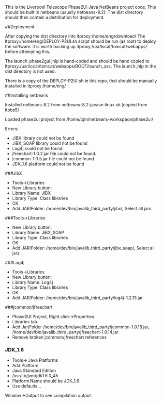 This is the Liverpool Telescope Phase2UI Java NetBeans project code.
This should be built in netbeans (usually netbeans-8.2).
The dist directory should then contain a distribution for deployment.

##Deployment

After copying the dist directory into ltproxy:/home/eng/download/
The ltproxy:/home/eng/DEPLOY-P2UI.sh script should be run (as root) to deploy the software.
It is worth backing up ltproxy:/usr/local/tomcat/webapps/ before attempting this.

The launch_phase2gui.jnlp is hand-coded and should be hand copied to
ltproxy:/usr/local/tomcat/webapps/ROOT/launch_oss. The launch.jnlp in the dist directory is not used.

There is a copy of the DEPLOY-P2UI.sh in this repo, that should be manually installed in ltproxy:/home/eng/

##Installing netbeans

Installed netbeans-8.2 from netbeans-8.2-javase-linux.sh (copied from ltobs9)

Loaded phase2ui project from /home/cjm/netbeans-workspace/phase2ui/


Errors:
* JiBX library could not be found
* JiBX_SOAP library could not be found
* Log4j could not be found
* jfreechart-1.0.2.jar file could not be found.
* jcommon-1.0.5.jar file could not be found
* JDK_1.6 platform could not be found

###JibX
* Tools->Libraries
* New Library button:
* Library Name: JiBX
* Library Type: Class libraries
* OK
* Add JAR/Folder: /home/dev/bin/javalib_third_party/jibx/, Select all jars

###Tools->Libraries
* New Library button:
* Library Name: JiBX_SOAP
* Library Type: Class libraries
* OK
* Add JAR/Folder: /home/dev/bin/javalib_third_party/jibx_soap/, Select all jars

###Log4j
* Tools->Libraries
* New Library button:
* Library Name: Log4j
* Library Type: Class libraries
* OK
* Add JAR/Folder: /home/dev/bin/javalib_third_party/log4j-1.2.13.jar

###jcommon/jfreechart

* Phase2UI Project, Right click->Properties
* Libraries tab
* Add Jar/Folder /home/dev/bin/javalib_third_party/jcommon-1.0.18.jar, /home/dev/bin/javalib_third_party/jfreechart-1.0.14.jar
* Remove broken jcommon/jfreechart references

### JDK_1.6

* Tools-> Java Platforms
* Add Platform
* Java Standard Edition
* /usr/lib/jvm/jdk1.6.0_45
* Platform Name should be JDK_1.6
* Use defaults...

Window->Output to see compilation output.
